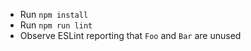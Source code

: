 * Run `npm install`
* Run `npm run lint`
* Observe ESLint reporting that `Foo` and `Bar` are unused

